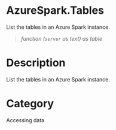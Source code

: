 ﻿# AzureSpark.Tables
List the tables in an Azure Spark instance.
> _function (<code>server</code> as text) as table_
# Description 
List the tables in an Azure Spark instance.
# Category 
Accessing data
